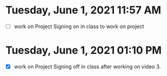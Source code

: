 # Tuesday, June  1, 2021 11:57 AM
- [ ] work on Project
Signing on in class to work on project
# Tuesday, June  1, 2021 01:10 PM
- [x] work on Project
Signing off in class after working on video 3.
